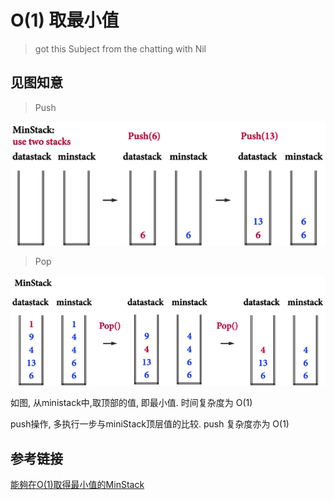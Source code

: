 # O(1) 取最小值

> got this Subject from the chatting with Nil

## 见图知意

> Push  

![push](./assets/f7.png)

> Pop  

![pop](./assets/f9.png)

如图, 从ministack中,取顶部的值, 即最小值. 时间复杂度为 O(1)

push操作, 多执行一步与miniStack顶层值的比较. push 复杂度亦为 O(1)

## 参考链接

[能夠在O(1)取得最小值的MinStack](https://alrightchiu.github.io/SecondRound/stack-neng-gou-zai-o1qu-de-zui-xiao-zhi-de-minstack.html)